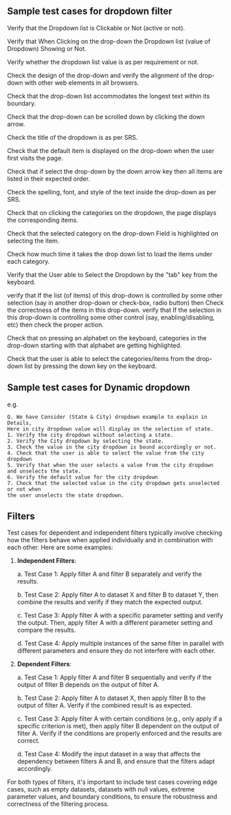## Sample test cases for dropdown filter
Verify that the Dropdown list is Clickable or Not (active or not).

Verify that When Clicking on the drop-down the Dropdown list (value of Dropdown) Showing or Not.

Verify whether the dropdown list value is as per requirement or not.

Check the design of the drop-down and verify the alignment of the drop-down with other web elements in all browsers.

Check that the drop-down list accommodates the longest text within its boundary.

Check that the drop-down can be scrolled down by clicking the down arrow.

Check the title of the dropdown is as per SRS.

Check that the default item is displayed on the drop-down when the user first visits the page.

Check that if select the drop-down by the down arrow key then all items are listed in their expected order.

Check the spelling, font, and style of the text inside the drop-down as per SRS.

Check that on clicking the categories on the dropdown, the page displays the corresponding items.

Check that the selected category on the drop-down Field is highlighted on selecting the item.

Check how much time it takes the drop down list to load the items under each category.

Verify that the User able to Select the Dropdown by the "tab" key from the keyboard.

verify that If the list (of items) of this drop-down is controlled by some other selection (say in another drop-down or check-box, radio button) then Check the correctness of the items in this drop-down.
verify that If the selection in this drop-down is controlling some other control (say, enabling/disabling, etc) then check the proper action.

Check that on pressing an alphabet on the keyboard, categories in the drop-down starting with that alphabet are getting highlighted.

Check that the user is able to select the categories/items from the drop-down list by pressing the down key on the keyboard.

## Sample test cases for Dynamic dropdown
e.g. 
```
Q. We have Consider (State & City) dropdown example to explain in Details, 
Here in city dropdown value will display on the selection of state.
1. Verify the city dropdown without selecting a state.
2. Verify the City dropdown by selecting the state.
3. Check the value in the city dropdown is bound accordingly or not.
4. Check that the user is able to select the value from the city dropdown 
5. Verify that when the user selects a value from the city dropdown and unselects the state.
6. Verify the default value for the city dropdown 
7. Check that the selected value in the city dropdown gets unselected or not when 
the user unselects the state dropdown.
```

## Filters
Test cases for dependent and independent filters typically involve checking how the filters behave when applied individually and in combination with each other. Here are some examples:

1. **Independent Filters**:
   
   a. Test Case 1: Apply filter A and filter B separately and verify the results.
   
   b. Test Case 2: Apply filter A to dataset X and filter B to dataset Y, then combine the results and verify if they match the expected output.
   
   c. Test Case 3: Apply filter A with a specific parameter setting and verify the output. Then, apply filter A with a different parameter setting and compare the results.
   
   d. Test Case 4: Apply multiple instances of the same filter in parallel with different parameters and ensure they do not interfere with each other.

2. **Dependent Filters**:
   
   a. Test Case 1: Apply filter A and filter B sequentially and verify if the output of filter B depends on the output of filter A.
   
   b. Test Case 2: Apply filter A to dataset X, then apply filter B to the output of filter A. Verify if the combined result is as expected.
   
   c. Test Case 3: Apply filter A with certain conditions (e.g., only apply if a specific criterion is met), then apply filter B dependent on the output of filter A. Verify if the conditions are properly enforced and the results are correct.
   
   d. Test Case 4: Modify the input dataset in a way that affects the dependency between filters A and B, and ensure that the filters adapt accordingly.

For both types of filters, it's important to include test cases covering edge cases, such as empty datasets, datasets with null values, extreme parameter values, and boundary conditions, to ensure the robustness and correctness of the filtering process.